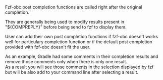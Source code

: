 Fzf-obc post completion functions are called right after the original
completion.

They are generally being used to modify results present in "${COMPREPLY}" before
being send to fzf to display them.  

User can add their own post completion functions if fzf-obc doesn't works well
for particulary completion function or if the default post completion provided
with fzf-obc doesn't fit the user.

As an example, Gradle had some comments in their completion results and remove
those comments only when there is only one result.  
As a result you will see those comments in the selection displayed by fzf but
will be also add to your command line after selecting a result.
